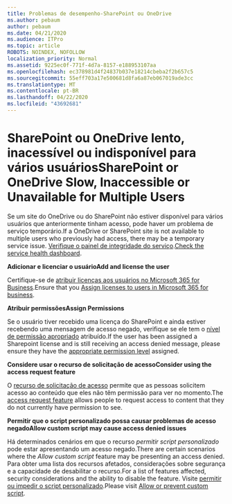 ```yaml
---
title: Problemas de desempenho-SharePoint ou OneDrive
ms.author: pebaum
author: pebaum
ms.date: 04/21/2020
ms.audience: ITPro
ms.topic: article
ROBOTS: NOINDEX, NOFOLLOW
localization_priority: Normal
ms.assetid: 9225ec0f-771f-4d7a-8157-e188953107aa
ms.openlocfilehash: ec378981d4f24837b037e18214cbeba2f2b657c5
ms.sourcegitcommit: 55eff703a17e500681d8fa6a87eb067019ade3cc
ms.translationtype: MT
ms.contentlocale: pt-BR
ms.lasthandoff: 04/22/2020
ms.locfileid: "43692681"
---
```

# <a name="sharepoint-or-onedrive-slow-inaccessible-or-unavailable-for-multiple-users"></a><span data-ttu-id="6cded-102">SharePoint ou OneDrive lento, inacessível ou indisponível para vários usuários</span><span class="sxs-lookup"><span data-stu-id="6cded-102">SharePoint or OneDrive Slow, Inaccessible or Unavailable for Multiple Users</span></span>

<span data-ttu-id="6cded-103">Se um site do OneDrive ou do SharePoint não estiver disponível para vários usuários que anteriormente tinham acesso, pode haver um problema de serviço temporário.</span><span class="sxs-lookup"><span data-stu-id="6cded-103">If a OneDrive or SharePoint site is not available to multiple users who previously had access, there may be a temporary service issue.</span></span> <span data-ttu-id="6cded-104">[Verifique o painel de integridade do serviço](https://portal.office.com/adminportal/home#/servicehealth).</span><span class="sxs-lookup"><span data-stu-id="6cded-104">[Check the service health dashboard](https://portal.office.com/adminportal/home#/servicehealth).</span></span>

<span data-ttu-id="6cded-105">**Adicionar e licenciar o usuário**</span><span class="sxs-lookup"><span data-stu-id="6cded-105">**Add and license the user**</span></span>

<span data-ttu-id="6cded-106">Certifique-se de [atribuir licenças aos usuários no Microsoft 365 for Business](https://docs.microsoft.com/office365/admin/subscriptions-and-billing/assign-licenses-to-users?view=o365-worldwide&amp;tabs=One).</span><span class="sxs-lookup"><span data-stu-id="6cded-106">Ensure that you [Assign licenses to users in Microsoft 365 for business](https://docs.microsoft.com/office365/admin/subscriptions-and-billing/assign-licenses-to-users?view=o365-worldwide&amp;tabs=One).</span></span>


<span data-ttu-id="6cded-107">**Atribuir permissões**</span><span class="sxs-lookup"><span data-stu-id="6cded-107">**Assign Permissions**</span></span>

<span data-ttu-id="6cded-108">Se o usuário tiver recebido uma licença do SharePoint e ainda estiver recebendo uma mensagem de acesso negado, verifique se ele tem o [nível de permissão apropriado](https://docs.microsoft.com/sharepoint/understanding-permission-levels) atribuído.</span><span class="sxs-lookup"><span data-stu-id="6cded-108">If the user has been assigned a Sharepoint license and is still receiving an access denied message, please ensure they have the [appropriate permission level](https://docs.microsoft.com/sharepoint/understanding-permission-levels) assigned.</span></span>

<span data-ttu-id="6cded-109">**Considere usar o recurso de solicitação de acesso**</span><span class="sxs-lookup"><span data-stu-id="6cded-109">**Consider using the access request feature**</span></span>

<span data-ttu-id="6cded-110">O [recurso de solicitação de acesso](https://support.office.com/article/Set-up-and-manage-access-requests-94B26E0B-2822-49D4-929A-8455698654B3) permite que as pessoas solicitem acesso ao conteúdo que eles não têm permissão para ver no momento.</span><span class="sxs-lookup"><span data-stu-id="6cded-110">The [access request feature](https://support.office.com/article/Set-up-and-manage-access-requests-94B26E0B-2822-49D4-929A-8455698654B3) allows people to request access to content that they do not currently have permission to see.</span></span>

<span data-ttu-id="6cded-111">**Permitir que o script personalizado possa causar problemas de acesso negado**</span><span class="sxs-lookup"><span data-stu-id="6cded-111">**Allow custom script may cause access denied issues**</span></span>

<span data-ttu-id="6cded-112">Há determinados cenários em que o recurso *permitir script personalizado* pode estar apresentando um acesso negado.</span><span class="sxs-lookup"><span data-stu-id="6cded-112">There are certain scenarios where the *Allow custom script* feature may be presenting an access denied.</span></span> <span data-ttu-id="6cded-113">Para obter uma lista dos recursos afetados, considerações sobre segurança e a capacidade de desabilitar o recurso.</span><span class="sxs-lookup"><span data-stu-id="6cded-113">For a list of features affected, security considerations and the ability to disable the feature.</span></span> <span data-ttu-id="6cded-114">Visite [permitir ou impedir o script personalizado](https://docs.microsoft.com/sharepoint/allow-or-prevent-custom-script).</span><span class="sxs-lookup"><span data-stu-id="6cded-114">Please visit [Allow or prevent custom script](https://docs.microsoft.com/sharepoint/allow-or-prevent-custom-script).</span></span>

